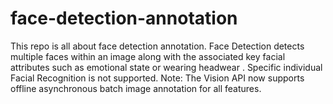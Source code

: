 # face-detection-annotation
This repo is all about face detection annotation.  Face Detection detects multiple faces within an image along with the associated key facial attributes such as emotional state or wearing headwear . Specific individual Facial Recognition is not supported. Note: The Vision API now supports offline asynchronous batch image annotation for all features.

